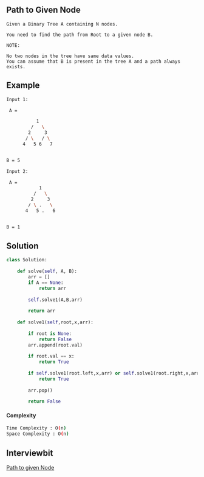 ## Path to Given Node
```
Given a Binary Tree A containing N nodes.

You need to find the path from Root to a given node B.

NOTE:

No two nodes in the tree have same data values.
You can assume that B is present in the tree A and a path always exists.
```



## Example 
```bash
Input 1:

 A =

           1
         /   \
        2     3
       / \   / \
      4   5 6   7 


B = 5

Input 2:

 A = 
            1
          /   \
         2     3
        / \ .   \
       4   5 .   6


B = 1

```
## Solution 

```python
class Solution:
    
    def solve(self, A, B):
        arr = []
        if A == None:
            return arr
            
        self.solve1(A,B,arr)
        
        return arr
        
    def solve1(self,root,x,arr):
        
        if root is None:
            return False
        arr.append(root.val)
        
        if root.val == x:
            return True
            
        if self.solve1(root.left,x,arr) or self.solve1(root.right,x,arr):
            return True
        
        arr.pop()
        
        return False
```
#### Complexity
```bash
Time Complexity : O(n)
Space Complexity : O(n)

```

## Interviewbit
[Path to given Node](https://www.interviewbit.com/problems/path-to-given-node/)
